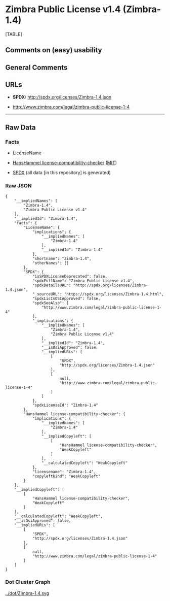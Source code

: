 Zimbra Public License v1.4 (Zimbra-1.4)
=======================================

[TABLE]

Comments on (easy) usability
----------------------------

General Comments
----------------

URLs
----

-   **SPDX:** http://spdx.org/licenses/Zimbra-1.4.json

-   http://www.zimbra.com/legal/zimbra-public-license-1-4

------------------------------------------------------------------------

Raw Data
--------

### Facts

-   LicenseName

-   [HansHammel
    license-compatibility-checker](https://github.com/HansHammel/license-compatibility-checker/blob/master/lib/licenses.json "HansHammel license-compatibility-checker")
    ([MIT](https://github.com/HansHammel/license-compatibility-checker/blob/master/LICENSE "MIT"))

-   [SPDX](https://spdx.org/licenses/Zimbra-1.4.html "SPDX") (all data
    \[in this repository\] is generated)

### Raw JSON

    {
        "__impliedNames": [
            "Zimbra-1.4",
            "Zimbra Public License v1.4"
        ],
        "__impliedId": "Zimbra-1.4",
        "facts": {
            "LicenseName": {
                "implications": {
                    "__impliedNames": [
                        "Zimbra-1.4"
                    ],
                    "__impliedId": "Zimbra-1.4"
                },
                "shortname": "Zimbra-1.4",
                "otherNames": []
            },
            "SPDX": {
                "isSPDXLicenseDeprecated": false,
                "spdxFullName": "Zimbra Public License v1.4",
                "spdxDetailsURL": "http://spdx.org/licenses/Zimbra-1.4.json",
                "_sourceURL": "https://spdx.org/licenses/Zimbra-1.4.html",
                "spdxLicIsOSIApproved": false,
                "spdxSeeAlso": [
                    "http://www.zimbra.com/legal/zimbra-public-license-1-4"
                ],
                "_implications": {
                    "__impliedNames": [
                        "Zimbra-1.4",
                        "Zimbra Public License v1.4"
                    ],
                    "__impliedId": "Zimbra-1.4",
                    "__isOsiApproved": false,
                    "__impliedURLs": [
                        [
                            "SPDX",
                            "http://spdx.org/licenses/Zimbra-1.4.json"
                        ],
                        [
                            null,
                            "http://www.zimbra.com/legal/zimbra-public-license-1-4"
                        ]
                    ]
                },
                "spdxLicenseId": "Zimbra-1.4"
            },
            "HansHammel license-compatibility-checker": {
                "implications": {
                    "__impliedNames": [
                        "Zimbra-1.4"
                    ],
                    "__impliedCopyleft": [
                        [
                            "HansHammel license-compatibility-checker",
                            "WeakCopyleft"
                        ]
                    ],
                    "__calculatedCopyleft": "WeakCopyleft"
                },
                "licensename": "Zimbra-1.4",
                "copyleftkind": "WeakCopyleft"
            }
        },
        "__impliedCopyleft": [
            [
                "HansHammel license-compatibility-checker",
                "WeakCopyleft"
            ]
        ],
        "__calculatedCopyleft": "WeakCopyleft",
        "__isOsiApproved": false,
        "__impliedURLs": [
            [
                "SPDX",
                "http://spdx.org/licenses/Zimbra-1.4.json"
            ],
            [
                null,
                "http://www.zimbra.com/legal/zimbra-public-license-1-4"
            ]
        ]
    }

### Dot Cluster Graph

[../dot/Zimbra-1.4.svg](../dot/Zimbra-1.4.svg "../dot/Zimbra-1.4.svg")
